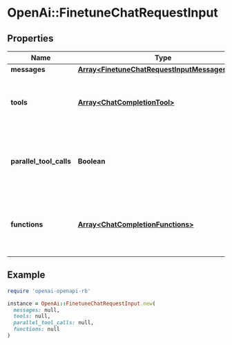 # OpenAi::FinetuneChatRequestInput

## Properties

| Name | Type | Description | Notes |
| ---- | ---- | ----------- | ----- |
| **messages** | [**Array&lt;FinetuneChatRequestInputMessagesInner&gt;**](FinetuneChatRequestInputMessagesInner.md) |  | [optional] |
| **tools** | [**Array&lt;ChatCompletionTool&gt;**](ChatCompletionTool.md) | A list of tools the model may generate JSON inputs for. | [optional] |
| **parallel_tool_calls** | **Boolean** | Whether to enable [parallel function calling](/docs/guides/function-calling#configuring-parallel-function-calling) during tool use. | [optional][default to true] |
| **functions** | [**Array&lt;ChatCompletionFunctions&gt;**](ChatCompletionFunctions.md) | A list of functions the model may generate JSON inputs for. | [optional] |

## Example

```ruby
require 'openai-openapi-rb'

instance = OpenAi::FinetuneChatRequestInput.new(
  messages: null,
  tools: null,
  parallel_tool_calls: null,
  functions: null
)
```

